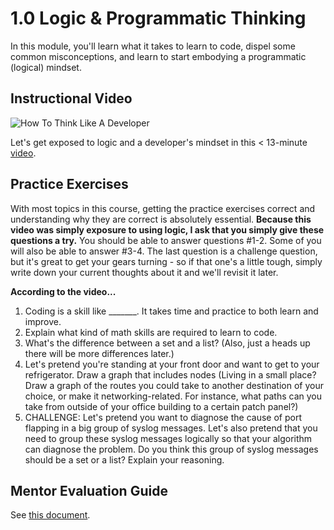 # 1.0 Logic & Programmatic Thinking

In this module, you'll learn what it takes to learn to code, dispel some common misconceptions, and learn to start embodying a programmatic (logical) mindset.

## Instructional Video 

![How To *Think* Like A Developer](https://github.com/user-attachments/assets/fe9f05ed-ce65-4374-b49a-39eeedf09316)

Let's get exposed to logic and a developer's mindset in this < 13-minute [video](https://youtu.be/Tx22UM1BB80).

## Practice Exercises

With most topics in this course, getting the practice exercises correct and understanding why they are correct is absolutely essential. **Because this video was simply exposure to using logic, I ask that you simply give these questions a try.** You should be able to answer questions #1-2. Some of you will also be able to answer #3-4. The last question is a challenge question, but it's great to get your gears turning - so if that one's a little tough, simply write down your current thoughts about it and we'll revisit it later.

**According to the video...**
1. Coding is a skill like _______. It takes time and practice to both learn and improve.
2. Explain what kind of math skills are required to learn to code.
3. What's the difference between a set and a list? (Also, just a heads up there will be more differences later.)
4. Let's pretend you're standing at your front door and want to get to your refrigerator. Draw a graph that includes nodes (Living in a small place? Draw a graph of the routes you could take to another destination of your choice, or make it networking-related. For instance, what paths can you take from outside of your office building to a certain patch panel?)
5. CHALLENGE: Let's pretend you want to diagnose the cause of port flapping in a big group of syslog messages. Let's also pretend that you need to group these syslog messages logically so that your algorithm can diagnose the problem. Do you think this group of syslog messages should be a set or a list? Explain your reasoning. 
  
## Mentor Evaluation Guide

See [this document](https://github.com/erdietri/LearnCodingForNetworkAutomationUsingAI/blob/main/1.0_Mentor_Evaluation_Guide.md).

